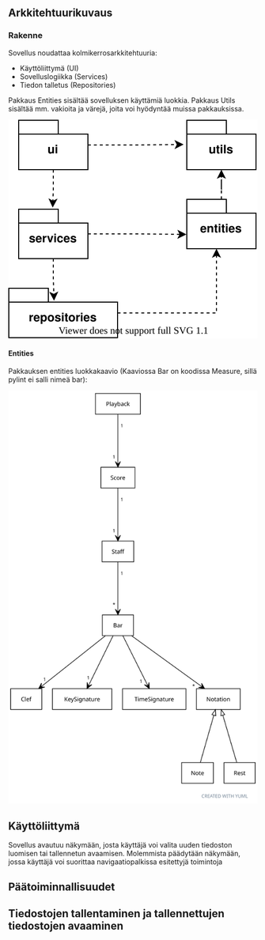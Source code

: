 ## Arkkitehtuurikuvaus

### Rakenne

Sovellus noudattaa kolmikerrosarkkitehtuuria:
- Käyttöliittymä (UI)
- Sovelluslogiikka (Services)
- Tiedon talletus (Repositories)

Pakkaus Entities sisältää sovelluksen käyttämiä luokkia. Pakkaus Utils sisältää mm. vakioita ja värejä, joita voi hyödyntää muissa pakkauksissa.

![pakkauskaavio](https://github.com/yuzamonkey/ot-harjoitustyo/blob/main/dokumentaatio/kuvat/package_diagram.svg?raw=true)

#### Entities
Pakkauksen entities luokkakaavio (Kaaviossa Bar on koodissa Measure, sillä pylint ei salli nimeä bar):

![luokkakaavio](https://github.com/yuzamonkey/ot-harjoitustyo/blob/main/dokumentaatio/kuvat/class_diagram.svg?raw=true)

## Käyttöliittymä

Sovellus avautuu näkymään, josta käyttäjä voi valita uuden tiedoston luomisen tai tallennetun avaamisen. Molemmista päädytään näkymään, jossa käyttäjä voi suorittaa navigaatiopalkissa esitettyjä toimintoja

## Päätoiminnallisuudet

## Tiedostojen tallentaminen ja tallennettujen tiedostojen avaaminen